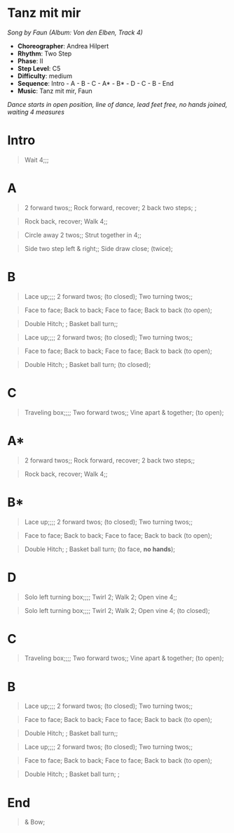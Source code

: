 # Tanz mit mir
*Song by Faun (Album: Von den Elben, Track 4)*

* **Choreographer**: Andrea Hilpert
* **Rhythm**: Two Step
* **Phase**: II
* **Step Level**: C5
* **Difficulty**: medium
* **Sequence**: Intro - A - B - C - A* - B* - D - C - B - End
* **Music**: Tanz mit mir, Faun

*Dance starts in open position, line of dance, lead feet free, no hands joined, waiting 4 measures*

# Intro

> Wait 4;;;

# A

> 2 forward twos;; Rock forward, recover; 2 back two steps; ;

> Rock back, recover; Walk 4;;

> Circle away 2 twos;; Strut together in 4;;

> Side two step left & right;; Side draw close; (twice);

# B

> Lace up;;;; 2 forward twos; (to closed); Two turning twos;;

> Face to face; Back to back; Face to face; Back to back (to open);

> Double Hitch; ; Basket ball turn;;

> Lace up;;;; 2 forward twos; (to closed); Two turning twos;;

> Face to face; Back to back; Face to face; Back to back (to open);

> Double Hitch; ; Basket ball turn; (to closed);

# C

> Traveling box;;;; Two forward twos;; Vine apart & together; (to open);

# A*

> 2 forward twos;; Rock forward, recover; 2 back two steps;;

> Rock back, recover; Walk 4;;

# B*

> Lace up;;;; 2 forward twos; (to closed); Two turning twos;;

> Face to face; Back to back; Face to face; Back to back (to open);

> Double Hitch; ; Basket ball turn; (to face, **no hands**);

# D

> Solo left turning box;;;; Twirl 2; Walk 2; Open vine 4;;

> Solo left turning box;;;; Twirl 2; Walk 2; Open vine 4; (to closed);

# C

> Traveling box;;;; Two forward twos;; Vine apart & together; (to open);

# B

> Lace up;;;; 2 forward twos; (to closed); Two turning twos;;

> Face to face; Back to back; Face to face; Back to back (to open);

> Double Hitch; ; Basket ball turn;;

> Lace up;;;; 2 forward twos; (to closed); Two turning twos;;

> Face to face; Back to back; Face to face; Back to back (to open);

> Double Hitch; ; Basket ball turn; ;

# End

> & Bow;